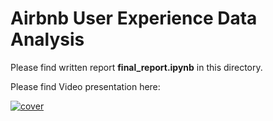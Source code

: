 # Airbnb User Experience Data Analysis

Please find written report **final_report.ipynb** in this directory.

Please find Video presentation here:

[![cover](https://cloud.githubusercontent.com/assets/14355257/22916438/7ceb52e6-f2ce-11e6-98b7-5a34db3ab065.png)](https://www.youtube.com/watch?v=xdxGRdVw0zE)
